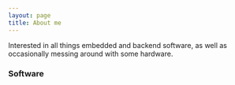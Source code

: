 ```yaml
---
layout: page
title: About me
---
```


Interested in all things embedded and backend software, as well as occasionally messing around with some hardware.

### Software
